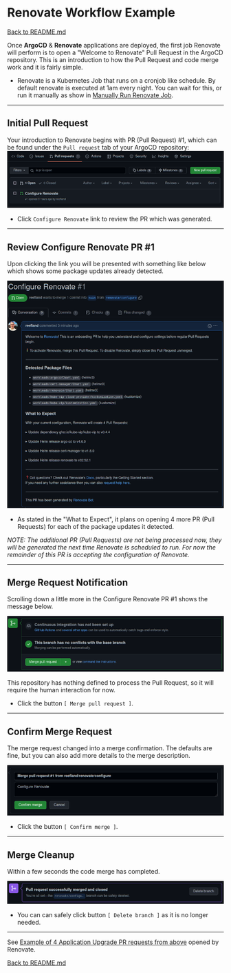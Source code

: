 # Renovate Workflow Example

[Back to README.md](../README.md)

Once **ArgoCD** & **Renovate** applications are deployed, the first job Renovate will perform is to open a "Welcome to Renovate" Pull Request in the ArgoCD repository. This is an introduction to how the Pull Request and code merge work and it is fairly simple.

* Renovate is a Kubernetes Job that runs on a cronjob like schedule. By default renovate is executed at 1am every night.  You can wait for this, or run it manually as show in [Manually Run Renovate Job](renovate-settings.md).

---

## Initial Pull Request

Your introduction to Renovate begins with PR (Pull Request) #1, which can be found under the `Pull request` tab of your ArgoCD repository:
![Renovate Initial Pull Request](../images/renovate_initial_configure_renovate_pr.png)

* Click `Configure Renovate` link to review the PR which was generated.

---

## Review Configure Renovate PR #1

Upon clicking the link you will be presented with something like below which shows some package updates already detected.

![Renovate Detected Changes](../images/renovate_initial_configure_renovate_pr_detected_packages.png)

* As stated in the "What to Expect", it plans on opening 4 more PR (Pull Requests) for each of the package updates it detected.

_NOTE: The additional PR (Pull Requests) are not being processed now, they will be generated the next time Renovate is scheduled to run.  For now the remainder of this PR is accepting the configuration of Renovate._

---

## Merge Request Notification

Scrolling down a little more in the Configure Renovate PR #1 shows the message below.

![Renovate Merge Request](../images/renovate_initial_configure_renovate_pr_merge_request.png)

This repository has nothing defined to process the Pull Request, so it will require the human interaction for now.

* Click the button `[ Merge pull request ]`.

---

## Confirm Merge Request

The merge request changed into a merge confirmation.  The defaults are fine, but you can also add more details to the merge description.

![Confirm Renovate Merge Request](../images/renovate_initial_configure_renovate_pr_confirm_merge.png)

* Click the button `[ Confirm merge ]`.

---

## Merge Cleanup

Within a few seconds the code merge has completed.

![Delete](../images/renovate_initial_configure_renovate_pr_merge_closed_and_deleted.png)

* You can can safely click button `[ Delete branch ]` as it is no longer needed.

---

See [Example of 4 Application Upgrade PR requests from above](renovate-workflow-multi.md) opened by Renovate.

[Back to README.md](../README.md)
